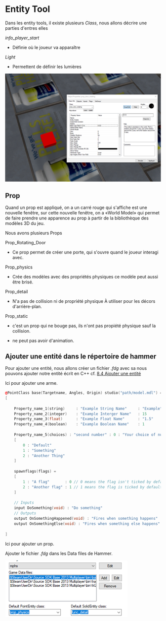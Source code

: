 # Entity Tool

Dans les entity tools, il existe plusieurs *Class*, nous allons décrire une parties d'entres elles

*info_player_start*

- Définie où le joueur va apparaître

*Light*

- Permettent de définir les lumières

![](img/image64.png)

## Prop

Quand un prop est appliqué, on a un carré rouge qui s'affiche est une nouvelle fenêtre, sur cette nouvelle fenêtre, on a «World Model» qui permet de faire prendre une apparence au prop à partir de la bibliothèque des modèles 3D du jeu.

Nous avons plusieurs Props

Prop_Rotating_Door

- Ce prop permet de créer une porte, qui s'ouvre quand le joueur interagi avec.

Prop_physics

- Crée des modèles avec des propriétés physiques ce modèle peut aussi être brisé.

Prop_detail

- N'a pas de collision ni de propriété physique À utiliser pour les décors d'arrière-plan.

Prop_static

- c'est un prop qui ne bouge pas, ils n'ont pas propiété physique sauf la collision.

- ne peut pas avoir d'animation.

## Ajouter une entité dans le répertoire de hammer

Pour ajouter une entité, nous allons créer un fichier *.fdg* avec sa nous pouvons ajouter notre entité écrit en C++ cf. [8.4 Ajouter une entité](#84-ajouter-une-entité)

Ici pour ajouter une arme.
```cpp
@PointClass base(Targetname, Angles, Origin) studio("path/model.mdl") = example_entity_name : "example entity description, visible in Hammers 'help' Box. 
[

	Property_name_1(string) 	: "Example String Name"		: "Example"	: "Keyvalue Description"
	Property_name_2(integer) 	: "Example Interger Name"	: 15		: "Keyvalue Description"
	Property_name_3(float)		: "Example Float Name" 		: "1.5"		: "Keyvalue Description"
	Property_name_4(boolean)	: "Example Boolean Name"	: 1 		: "Keyvalue Description"
	
	Property_name_5(choices) : "second number" : 0 : "Your choice of numbers!" =
	[
		0 : "Default"
		1 : "Something"
		2 : "Another Thing"
	]

	spawnflags(flags) =
	[
		1 : "A flag"       : 0 // 0 means the flag isn't ticked by default
		2 : "Another flag" : 1 // 1 means the flag is ticked by default
	]
	
	// Inputs
	input DoSomething(void) : "Do something"	
	// Outputs
	output OnSomethingHappened(void) : "Fires when something happens"
	output OnSomethingElse(void) : "Fires when something else happens"

]
```
Ici pour ajouter un prop.

Ajouter le fichier *.fdg* dans les Data files de Hammer.

![](img/image65.png)

<div style="page-break-after: always"></div>